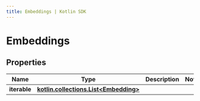 ```yaml
---
title: Embeddings | Kotlin SDK
---
```



# Embeddings

## Properties
Name | Type | Description | Notes
------------ | ------------- | ------------- | -------------
**iterable** | [**kotlin.collections.List&lt;Embedding&gt;**](Embedding) |  | 



